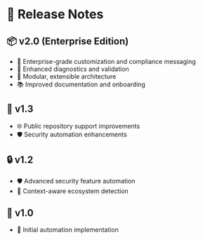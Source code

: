 # 📝 Release Notes

## 📦 v2.0 (Enterprise Edition)
- 🏢 Enterprise-grade customization and compliance messaging
- 🧪 Enhanced diagnostics and validation
- 🧩 Modular, extensible architecture
- 📚 Improved documentation and onboarding

## 🚀 v1.3
- 🌐 Public repository support improvements
- 🛡️ Security automation enhancements

## 🔒 v1.2
- 🛡️ Advanced security feature automation
- 🧠 Context-aware ecosystem detection

## 🎉 v1.0
- 🚀 Initial automation implementation
